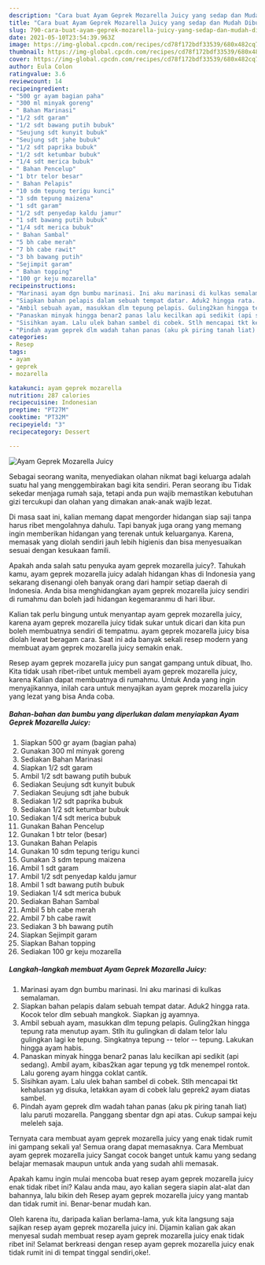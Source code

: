 ```yaml
---
description: "Cara buat Ayam Geprek Mozarella Juicy yang sedap dan Mudah Dibuat"
title: "Cara buat Ayam Geprek Mozarella Juicy yang sedap dan Mudah Dibuat"
slug: 790-cara-buat-ayam-geprek-mozarella-juicy-yang-sedap-dan-mudah-dibuat
date: 2021-05-10T23:54:39.963Z
image: https://img-global.cpcdn.com/recipes/cd78f172bdf33539/680x482cq70/ayam-geprek-mozarella-juicy-foto-resep-utama.jpg
thumbnail: https://img-global.cpcdn.com/recipes/cd78f172bdf33539/680x482cq70/ayam-geprek-mozarella-juicy-foto-resep-utama.jpg
cover: https://img-global.cpcdn.com/recipes/cd78f172bdf33539/680x482cq70/ayam-geprek-mozarella-juicy-foto-resep-utama.jpg
author: Eula Colon
ratingvalue: 3.6
reviewcount: 14
recipeingredient:
- "500 gr ayam bagian paha"
- "300 ml minyak goreng"
- " Bahan Marinasi"
- "1/2 sdt garam"
- "1/2 sdt bawang putih bubuk"
- "Seujung sdt kunyit bubuk"
- "Seujung sdt jahe bubuk"
- "1/2 sdt paprika bubuk"
- "1/2 sdt ketumbar bubuk"
- "1/4 sdt merica bubuk"
- " Bahan Pencelup"
- "1 btr telor besar"
- " Bahan Pelapis"
- "10 sdm tepung terigu kunci"
- "3 sdm tepung maizena"
- "1 sdt garam"
- "1/2 sdt penyedap kaldu jamur"
- "1 sdt bawang putih bubuk"
- "1/4 sdt merica bubuk"
- " Bahan Sambal"
- "5 bh cabe merah"
- "7 bh cabe rawit"
- "3 bh bawang putih"
- "Sejimpit garam"
- " Bahan topping"
- "100 gr keju mozarella"
recipeinstructions:
- "Marinasi ayam dgn bumbu marinasi. Ini aku marinasi di kulkas semalaman."
- "Siapkan bahan pelapis dalam sebuah tempat datar. Aduk2 hingga rata. Kocok telor dlm sebuah mangkok. Siapkan jg ayamnya."
- "Ambil sebuah ayam, masukkan dlm tepung pelapis. Guling2kan hingga tepung rata menutup ayam. Stlh itu gulingkan di dalam telor lalu gulingkan lagi ke tepung. Singkatnya tepung -- telor -- tepung. Lakukan hingga ayam habis."
- "Panaskan minyak hingga benar2 panas lalu kecilkan api sedikit (api sedang). Ambil ayam, kibas2kan agar tepung yg tdk menempel rontok. Lalu goreng ayam hingga coklat cantik."
- "Sisihkan ayam. Lalu ulek bahan sambel di cobek. Stlh mencapai tkt kehalusan yg disuka, letakkan ayam di cobek lalu geprek2 ayam diatas sambel."
- "Pindah ayam geprek dlm wadah tahan panas (aku pk piring tanah liat) lalu paruti mozarella. Panggang sbentar dgn api atas. Cukup sampai keju meleleh saja."
categories:
- Resep
tags:
- ayam
- geprek
- mozarella

katakunci: ayam geprek mozarella 
nutrition: 287 calories
recipecuisine: Indonesian
preptime: "PT27M"
cooktime: "PT32M"
recipeyield: "3"
recipecategory: Dessert

---
```



![Ayam Geprek Mozarella Juicy](https://img-global.cpcdn.com/recipes/cd78f172bdf33539/680x482cq70/ayam-geprek-mozarella-juicy-foto-resep-utama.jpg)

Sebagai seorang wanita, menyediakan olahan nikmat bagi keluarga adalah suatu hal yang menggembirakan bagi kita sendiri. Peran seorang ibu Tidak sekedar menjaga rumah saja, tetapi anda pun wajib memastikan kebutuhan gizi tercukupi dan olahan yang dimakan anak-anak wajib lezat.

Di masa  saat ini, kalian memang dapat mengorder hidangan siap saji tanpa harus ribet mengolahnya dahulu. Tapi banyak juga orang yang memang ingin memberikan hidangan yang terenak untuk keluarganya. Karena, memasak yang diolah sendiri jauh lebih higienis dan bisa menyesuaikan sesuai dengan kesukaan famili. 



Apakah anda salah satu penyuka ayam geprek mozarella juicy?. Tahukah kamu, ayam geprek mozarella juicy adalah hidangan khas di Indonesia yang sekarang disenangi oleh banyak orang dari hampir setiap daerah di Indonesia. Anda bisa menghidangkan ayam geprek mozarella juicy sendiri di rumahmu dan boleh jadi hidangan kegemaranmu di hari libur.

Kalian tak perlu bingung untuk menyantap ayam geprek mozarella juicy, karena ayam geprek mozarella juicy tidak sukar untuk dicari dan kita pun boleh membuatnya sendiri di tempatmu. ayam geprek mozarella juicy bisa diolah lewat beragam cara. Saat ini ada banyak sekali resep modern yang membuat ayam geprek mozarella juicy semakin enak.

Resep ayam geprek mozarella juicy pun sangat gampang untuk dibuat, lho. Kita tidak usah ribet-ribet untuk membeli ayam geprek mozarella juicy, karena Kalian dapat membuatnya di rumahmu. Untuk Anda yang ingin menyajikannya, inilah cara untuk menyajikan ayam geprek mozarella juicy yang lezat yang bisa Anda coba.

<!--inarticleads1-->

##### Bahan-bahan dan bumbu yang diperlukan dalam menyiapkan Ayam Geprek Mozarella Juicy:

1. Siapkan 500 gr ayam (bagian paha)
1. Gunakan 300 ml minyak goreng
1. Sediakan  Bahan Marinasi
1. Siapkan 1/2 sdt garam
1. Ambil 1/2 sdt bawang putih bubuk
1. Sediakan Seujung sdt kunyit bubuk
1. Sediakan Seujung sdt jahe bubuk
1. Sediakan 1/2 sdt paprika bubuk
1. Sediakan 1/2 sdt ketumbar bubuk
1. Sediakan 1/4 sdt merica bubuk
1. Gunakan  Bahan Pencelup
1. Gunakan 1 btr telor (besar)
1. Gunakan  Bahan Pelapis
1. Gunakan 10 sdm tepung terigu kunci
1. Gunakan 3 sdm tepung maizena
1. Ambil 1 sdt garam
1. Ambil 1/2 sdt penyedap kaldu jamur
1. Ambil 1 sdt bawang putih bubuk
1. Sediakan 1/4 sdt merica bubuk
1. Sediakan  Bahan Sambal
1. Ambil 5 bh cabe merah
1. Ambil 7 bh cabe rawit
1. Sediakan 3 bh bawang putih
1. Siapkan Sejimpit garam
1. Siapkan  Bahan topping
1. Sediakan 100 gr keju mozarella




<!--inarticleads2-->

##### Langkah-langkah membuat Ayam Geprek Mozarella Juicy:

1. Marinasi ayam dgn bumbu marinasi. Ini aku marinasi di kulkas semalaman.
1. Siapkan bahan pelapis dalam sebuah tempat datar. Aduk2 hingga rata. Kocok telor dlm sebuah mangkok. Siapkan jg ayamnya.
1. Ambil sebuah ayam, masukkan dlm tepung pelapis. Guling2kan hingga tepung rata menutup ayam. Stlh itu gulingkan di dalam telor lalu gulingkan lagi ke tepung. Singkatnya tepung -- telor -- tepung. Lakukan hingga ayam habis.
1. Panaskan minyak hingga benar2 panas lalu kecilkan api sedikit (api sedang). Ambil ayam, kibas2kan agar tepung yg tdk menempel rontok. Lalu goreng ayam hingga coklat cantik.
1. Sisihkan ayam. Lalu ulek bahan sambel di cobek. Stlh mencapai tkt kehalusan yg disuka, letakkan ayam di cobek lalu geprek2 ayam diatas sambel.
1. Pindah ayam geprek dlm wadah tahan panas (aku pk piring tanah liat) lalu paruti mozarella. Panggang sbentar dgn api atas. Cukup sampai keju meleleh saja.




Ternyata cara membuat ayam geprek mozarella juicy yang enak tidak rumit ini gampang sekali ya! Semua orang dapat memasaknya. Cara Membuat ayam geprek mozarella juicy Sangat cocok banget untuk kamu yang sedang belajar memasak maupun untuk anda yang sudah ahli memasak.

Apakah kamu ingin mulai mencoba buat resep ayam geprek mozarella juicy enak tidak ribet ini? Kalau anda mau, ayo kalian segera siapin alat-alat dan bahannya, lalu bikin deh Resep ayam geprek mozarella juicy yang mantab dan tidak rumit ini. Benar-benar mudah kan. 

Oleh karena itu, daripada kalian berlama-lama, yuk kita langsung saja sajikan resep ayam geprek mozarella juicy ini. Dijamin kalian gak akan menyesal sudah membuat resep ayam geprek mozarella juicy enak tidak ribet ini! Selamat berkreasi dengan resep ayam geprek mozarella juicy enak tidak rumit ini di tempat tinggal sendiri,oke!.

